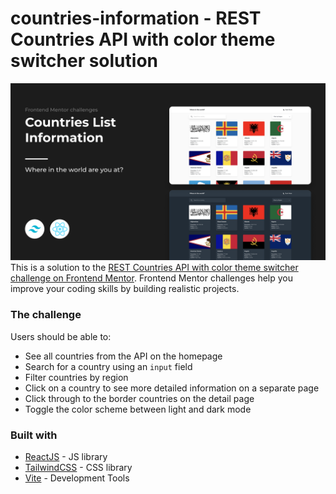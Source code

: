 # countries-information - REST Countries API with color theme switcher solution
![Screenshot for the REST Countries API with color theme switcher coding challenge](./public/Countries-API.png)
This is a solution to the [REST Countries API with color theme switcher challenge on Frontend Mentor](https://www.frontendmentor.io/challenges/rest-countries-api-with-color-theme-switcher-5cacc469fec04111f7b848ca). Frontend Mentor challenges help you improve your coding skills by building realistic projects. 

### The challenge

Users should be able to:

- See all countries from the API on the homepage
- Search for a country using an `input` field
- Filter countries by region
- Click on a country to see more detailed information on a separate page
- Click through to the border countries on the detail page
- Toggle the color scheme between light and dark mode

### Built with

- [ReactJS](https://reactjs.org/) - JS library
- [TailwindCSS](https://tailwindcss.com/) - CSS library
- [Vite](https://vitejs.dev/) - Development Tools